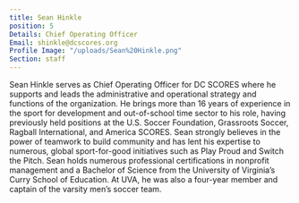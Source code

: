 ```yaml
---
title: Sean Hinkle
position: 5
Details: Chief Operating Officer
Email: shinkle@dcscores.org
Profile Image: "/uploads/Sean%20Hinkle.png"
Section: staff
---
```


Sean Hinkle serves as Chief Operating Officer for DC SCORES where he supports and leads the administrative and operational strategy and functions of the organization. He brings more than 16 years of experience in the sport for development and out-of-school time sector to his role, having previously held positions at the U.S. Soccer Foundation, Grassroots Soccer, Ragball International, and America SCORES. Sean strongly believes in the power of teamwork to build community and has lent his expertise to numerous, global sport-for-good initiatives such as Play Proud and Switch the Pitch. Sean holds numerous professional certifications in nonprofit management and a Bachelor of Science from the University of Virginia’s Curry School of Education. At UVA, he was also a four-year member and captain of the varsity men’s soccer team. 